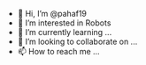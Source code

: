 - 👋 Hi, I’m @pahaf19
- 👀 I’m interested in Robots 
- 🌱 I’m currently learning ...
- 💞️ I’m looking to collaborate on ...
- 📫 How to reach me ...

<!---
pahaf19/pahaf19 is a ✨ special ✨ repository because its `README.md` (this file) appears on your GitHub profile.
You can click the Preview link to take a look at your changes.
--->
